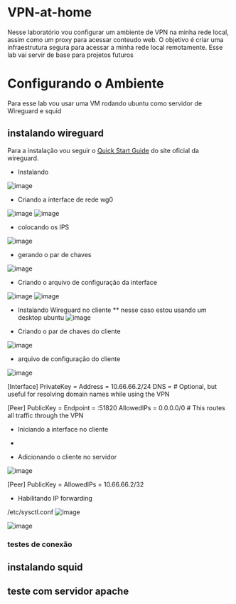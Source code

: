 # VPN-at-home

Nesse laboratório vou configurar um ambiente de VPN na minha rede local, assim como um proxy para acessar conteudo web. O objetivo é criar uma infraestrutura segura para acessar a minha rede local remotamente. Esse lab vai servir de base para projetos futuros

# Configurando o Ambiente

Para esse lab vou usar uma VM rodando ubuntu como servidor de Wireguard e squid

## instalando wireguard
Para a instalação vou seguir o [Quick Start Guide](https://www.wireguard.com/quickstart/) do site oficial da wireguard.

* Instalando

![image](https://github.com/user-attachments/assets/47eda06a-fbbf-40b8-b060-d4257382cfc4)

* Criando a interface de rede wg0
  
![image](https://github.com/user-attachments/assets/9b9fad37-06ab-4ae3-9252-5883cc885c5b)
![image](https://github.com/user-attachments/assets/ce89a3eb-0fe7-49df-beaf-bbfde26ac8bd)

* colocando os IPS

![image](https://github.com/user-attachments/assets/2421581f-6405-420f-b8b9-27350bfea039)

* gerando o par de chaves

![image](https://github.com/user-attachments/assets/6b2f9063-8e62-436a-9070-02c4c6d819f4)


* Criando o arquivo de configuração da interface

![image](https://github.com/user-attachments/assets/5b104998-c8a8-470f-b4bb-c8ecd43ee944)
![image](https://github.com/user-attachments/assets/1b40baeb-ea53-4eb0-a306-18b0120fd5f4)

* Instalando Wireguard no cliente
** nesse caso estou usando um desktop ubuntu
![image](https://github.com/user-attachments/assets/1c6b33ff-9ae8-4df1-9e77-f07145f4ec31)

* Criando o par de chaves do cliente

![image](https://github.com/user-attachments/assets/5a5b87f3-ab58-4c0f-aa44-f5a4976d2afe)

* arquivo de configuração do cliente

![image](https://github.com/user-attachments/assets/cf52d23a-26b5-491a-a744-5924e8ec7777)


[Interface]
PrivateKey = <client-private-key>
Address = 10.66.66.2/24
DNS = <dns-server>   # Optional, but useful for resolving domain names while using the VPN

[Peer]
PublicKey = <server-public-key>
Endpoint = <server-ip>:51820
AllowedIPs = 0.0.0.0/0  # This routes all traffic through the VPN

* Iniciando a interface no cliente
* 



* Adicionando o cliente no servidor

![image](https://github.com/user-attachments/assets/8ffdd9c7-9e09-40d1-b9aa-d1781b75c020)


[Peer]
PublicKey = <client-public-key>
AllowedIPs = 10.66.66.2/32


* Habilitando IP forwarding

/etc/sysctl.conf
![image](https://github.com/user-attachments/assets/c193e43b-7f0d-474f-8582-795b9555ef40)

![image](https://github.com/user-attachments/assets/b6a08249-e65e-42b5-8b5a-8011c8c48ed5)



### testes de conexão

## instalando squid

## teste com servidor apache

